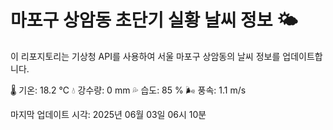 
# 마포구 상암동 초단기 실황 날씨 정보 🌤️

이 리포지토리는 기상청 API를 사용하여 서울 마포구 상암동의 날씨 정보를 업데이트합니다. 

🌡️ 기온: 18.2 ℃
💧 강수량: 0 mm
💦 습도: 85 %
🌬️ 풍속: 1.1 m/s

마지막 업데이트 시각: 2025년 06월 03일 06시 10분    
